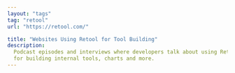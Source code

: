 ```yaml
---
layout: "tags"
tag: "retool"
url: "https://retool.com/"

title: "Websites Using Retool for Tool Building"
description:
  Podcast episodes and interviews where developers talk about using Retool
  for building internal tools, charts and more.
---
```

